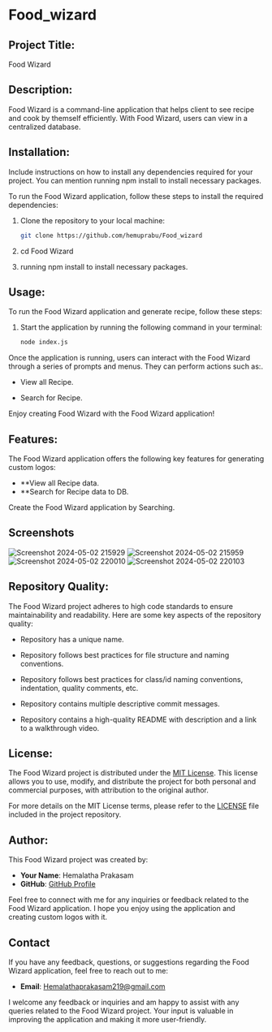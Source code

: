 # Food_wizard

## Project Title:

Food Wizard

## Description:

Food Wizard is a command-line application that helps client to see recipe and cook by themself efficiently. With Food Wizard, users can  view in a centralized database.

## Installation:

Include instructions on how to install any dependencies required for your project. You can mention running npm install to install necessary packages.

To run the Food Wizard application, follow these steps to install the required dependencies:

1. Clone the repository to your local machine:
   ```bash
   git clone https://github.com/hemuprabu/Food_wizard

2. cd Food Wizard

3. running npm install to install necessary packages.

## Usage:

To run the Food Wizard application and generate recipe, follow these steps:

1. Start the application by running the following command in your terminal:
   ``` bash
   node index.js
   ```

Once the application is running, users can interact with the Food Wizard through a series of prompts and menus. They can perform actions such as:.

- View all Recipe.

- Search for Recipe.


Enjoy creating Food Wizard with the Food Wizard application!

## Features:

The  Food Wizard application offers the following key features for generating custom logos:

- **View all Recipe data.
- **Search for Recipe data to DB.

Create the Food Wizard application by Searching.

## Screenshots

![Screenshot 2024-05-02 215929](https://github.com/hemuprabu/Food_wizard/assets/108079829/cb0182a5-a163-4dcf-8ed0-fbc4fd7bef27)
![Screenshot 2024-05-02 215959](https://github.com/hemuprabu/Food_wizard/assets/108079829/f638d4f1-b9cd-4ce8-8538-2794481f4717)
![Screenshot 2024-05-02 220010](https://github.com/hemuprabu/Food_wizard/assets/108079829/7b5cd1be-a355-4f99-aa1f-1b99a1a158c7)
![Screenshot 2024-05-02 220103](https://github.com/hemuprabu/Food_wizard/assets/108079829/bc1718ea-9610-4d9a-a040-ea3276df6ddc)


## Repository Quality:

The Food Wizard project adheres to high code standards to ensure maintainability and readability. Here are some key aspects of the repository quality:

* Repository has a unique name.

* Repository follows best practices for file structure and naming conventions.

* Repository follows best practices for class/id naming conventions, indentation, quality comments, etc.

* Repository contains multiple descriptive commit messages.

* Repository contains a high-quality README with description and a link to a walkthrough video.


## License:

The Food Wizard project is distributed under the [MIT License](https://opensource.org/licenses/MIT). This license allows you to use, modify, and distribute the project for both personal and commercial purposes, with attribution to the original author.

For more details on the MIT License terms, please refer to the [LICENSE](./LICENSE) file included in the project repository.

## Author:

This Food Wizard project was created by:

- **Your Name**: Hemalatha Prakasam
- **GitHub**: [GitHub Profile](https://github.com/BBrantly90)

Feel free to connect with me for any inquiries or feedback related to the Food Wizard application. I hope you enjoy using the application and creating custom logos with it.

## Contact

If you have any feedback, questions, or suggestions regarding the Food Wizard application, feel free to reach out to me:

- **Email**: Hemalathaprakasam219@gmail.com

I welcome any feedback or inquiries and am happy to assist with any queries related to the Food Wizard project. Your input is valuable in improving the application and making it more user-friendly.


